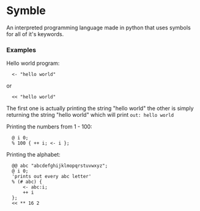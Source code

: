 # Symble
An interpreted programming language made in python that uses symbols for all of it's keywords.

### Examples

Hello world program:
```
  <- "hello world"
```
or
```
  << "hello world"
```
The first one is actually printing the string "hello world" the other is simply returning the string "hello world" which will print `out: hello world `

Printing the numbers from 1 - 100:
```
  @ i 0;
  % 100 { ++ i; <- i };
```

Printing the alphabet:
```
  @@ abc "abcdefghijklmopqrstuvwxyz";
  @ i 0;
  'prints out every abc letter'
  % (# abc) {
      <- abc:i;
      ++ i
  };
  << ** 16 2
```
